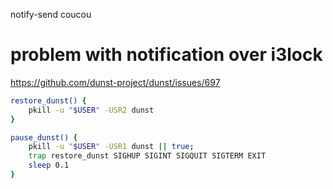 notify-send coucou

# problem with notification over i3lock
https://github.com/dunst-project/dunst/issues/697
```sh
restore_dunst() {
	pkill -u "$USER" -USR2 dunst
}

pause_dunst() {
	pkill -u "$USER" -USR1 dunst || true;
	trap restore_dunst SIGHUP SIGINT SIGQUIT SIGTERM EXIT
	sleep 0.1
}
```

